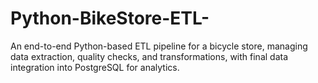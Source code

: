 # Python-BikeStore-ETL-
An end-to-end Python-based ETL pipeline for a bicycle store, managing data extraction, quality checks,   and transformations, with final data integration into PostgreSQL for analytics.
